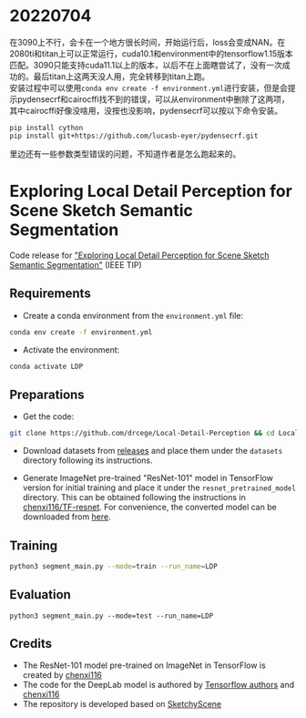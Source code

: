 # 20220704
在3090上不行，会卡在一个地方很长时间，开始运行后，loss会变成NAN。在2080ti和titan上可以正常运行，cuda10.1和environment中的tensorflow1.15版本匹配。3090只能支持cuda11.1以上的版本，以后不在上面瞎尝试了，没有一次成功的。最后titan上这两天没人用，完全转移到titan上跑。   
安装过程中可以使用`conda env create -f environment.yml`进行安装，但是会提示pydensecrf和cairocffi找不到的错误，可以从environment中删除了这两项，其中cairocffi好像没啥用，没按也没影响，pydensecrf可以按以下命令安装。  
```
pip install cython  
pip install git+https://github.com/lucasb-eyer/pydensecrf.git  
```
里边还有一些参数类型错误的问题，不知道作者是怎么跑起来的。

# Exploring Local Detail Perception for Scene Sketch Semantic Segmentation

Code release for ["Exploring Local Detail Perception for Scene Sketch Semantic Segmentation"](https://doi.org/10.1109/TIP.2022.3142511) (IEEE TIP)

## Requirements

- Create a conda environment from the `environment.yml` file:
```bash
conda env create -f environment.yml
```

- Activate the environment: 

```bash
conda activate LDP
```

## Preparations

- Get the code:

```bash
git clone https://github.com/drcege/Local-Detail-Perception && cd Local-Detail-Perception
```

- Download datasets from [releases](https://github.com/drcege/Local-Detail-Perception/releases) and place them under the `datasets` directory following its instructions.

- Generate ImageNet pre-trained "ResNet-101" model in TensorFlow version for initial training and place it under the `resnet_pretrained_model` directory. This can be obtained following the instructions in [chenxi116/TF-resnet](https://github.com/chenxi116/TF-resnet#example-usage). For convenience, the converted model can be downloaded from [here](https://drive.google.com/drive/folders/11sI3IARgAKTf4rut1isQgTOdGKFeyZ1c?usp=sharing).

## Training

```bash
python3 segment_main.py --mode=train --run_name=LDP 
```

## Evaluation

```
python3 segment_main.py --mode=test --run_name=LDP
```

## Credits

- The ResNet-101 model pre-trained on ImageNet in TensorFlow is created by [chenxi116](https://github.com/chenxi116/TF-resnet)
- The code for the DeepLab model is authored by [Tensorflow authors](https://github.com/tensorflow/models/blob/master/research/resnet/resnet_model.py) and [chenxi116](https://github.com/chenxi116/TF-deeplab)
- The repository is developed based on [SketchyScene](https://github.com/SketchyScene/SketchyScene)

